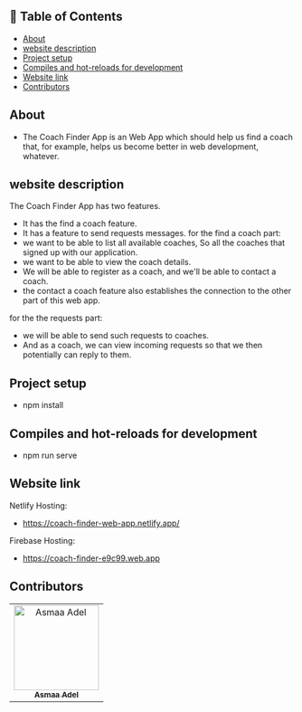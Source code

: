 ## 📝 Table of Contents

- [About](#about)
- [website description](#website-description)
- [Project setup](#Project-setup)
- [Compiles and hot-reloads for development](#Compiles-and-hot-reloads-for-development)
- [Website link](#link)
- [Contributors](#Contributors)

## About <a name = "about"></a>
- The Coach Finder App is an Web App which should help us find a coach that, for example,
helps us become better in web development, whatever.

## website description <a name = "website-description"></a>

The Coach Finder App has two features.
- It has the find a coach feature.
- It has a feature to send requests messages.
for the find a coach part:
- we want to be able to list all available coaches, So all the coaches that signed up with our application.
- we want to be able to view the coach details.
- We will be able to register as a coach, and we'll be able to contact a coach.
- the contact a coach feature also establishes the connection to the other part of this web app.

for the the requests part:
- we will be able to send such requests to coaches.
- And as a coach, we can view incoming requests so that we then potentially can reply to them.

## Project setup <a name = "Project-setup"></a>
- npm install

## Compiles and hot-reloads for development <a name = "Compiles-and-hot-reloads-for-development"></a>
- npm run serve

## Website link <a name = "link"></a>
Netlify Hosting:
- https://coach-finder-web-app.netlify.app/

Firebase Hosting:
- https://coach-finder-e9c99.web.app

## Contributors <a name = "Contributors"></a>

<table>
  <tr>
    <td align="center">
    <a href="https://github.com/asmaaadel0" target="_black">
    <img src="https://avatars.githubusercontent.com/u/88618793?s=400&u=886a14dc5ef5c205a8e51942efe9665ed8fd4717&v=4" width="150px;" alt="Asmaa Adel"/>
    <br />
    <sub><b>Asmaa Adel</b></sub></a>
    
  </tr>
 </table>

